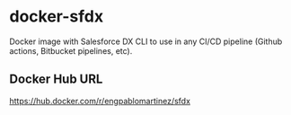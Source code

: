 # docker-sfdx
Docker image with Salesforce DX CLI to use in any CI/CD pipeline (Github actions, Bitbucket pipelines, etc).

## Docker Hub URL
https://hub.docker.com/r/engpablomartinez/sfdx
